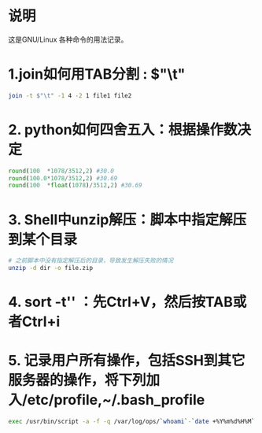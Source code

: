 # 说明

这是GNU/Linux 各种命令的用法记录。

# 1.join如何用TAB分割 : $"\t"

```bash
join -t $"\t" -1 4 -2 1 file1 file2
```

# 2. python如何四舍五入：根据操作数决定

```python
round(100  *1078/3512,2) #30.0
round(100.0*1078/3512,2) #30.69
round(100  *float(1078)/3512,2) #30.69
```

# 3. Shell中unzip解压：脚本中指定解压到某个目录

```bash
# 之前脚本中没有指定解压后的目录，导致发生解压失败的情况
unzip -d dir -o file.zip
```

# 4. sort -t'<tab>' ：先Ctrl+V，然后按TAB或者Ctrl+i

# 5. 记录用户所有操作，包括SSH到其它服务器的操作，将下列加入/etc/profile,~/.bash_profile

```bash
exec /usr/bin/script -a -f -q /var/log/ops/`whoami`-`date +%Y%m%d%H%M`.log
```
